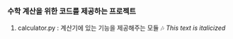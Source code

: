 ### 수학 계산을 위한 코드를 제공하는 프로젝트
1. calculator.py : 계산기에 있는 기능을 제공해주는 모듈
:notes:	
*This text is italicized*
